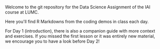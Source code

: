 Welcome to the git repository for the Data Science Assignment of the IAI course at LUMC.

Here you'll find R Markdowns from the coding demos in class each day.

For Day 1 (introduction), there is also a companion guide with more context and exercises. If you missed the first lesson or it was entirely new material, we encourage you to have a look before Day 2!
